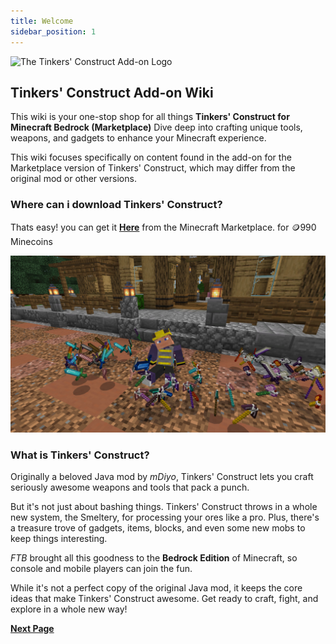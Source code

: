 ```yaml
---
title: Welcome
sidebar_position: 1
---
```


![The Tinkers' Construct Add-on Logo](../_assets/images/tinkers-logo.png)
 
## **Tinkers' Construct Add-on Wiki**

This wiki is your one-stop shop for all things **Tinkers' Construct for Minecraft Bedrock (Marketplace)** Dive deep into crafting unique tools, weapons, and gadgets to enhance your Minecraft experience.

This wiki focuses specifically on content found in the add-on for the Marketplace version of Tinkers' Construct, which may differ from the original mod or other versions.

### Where can i download Tinkers' Construct?

Thats easy! you can get it [**Here**](https://go.ftb.team/tinkers-addon) from the Minecraft Marketplace. for 🪙990 Minecoins

![Lots of Tools!](../_assets/images/tinkers-screenshot-1.jpg)

### What is Tinkers' Construct?

Originally a beloved Java mod by *mDiyo*, Tinkers' Construct lets you craft seriously awesome weapons and tools that pack a punch.

But it's not just about bashing things. Tinkers' Construct throws in a whole new system, the Smeltery, for processing your ores like a pro. Plus, there's a treasure trove of gadgets, items, blocks, and even some new mobs to keep things interesting.

*FTB* brought all this goodness to the **Bedrock Edition** of Minecraft, so console and mobile players can join the fun.  

While it's not a perfect copy of the original Java mod, it keeps the core ideas that make Tinkers' Construct awesome.  Get ready to craft, fight, and explore in a whole new way!

[**Next Page**](./getting_started.md)